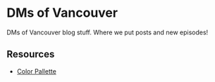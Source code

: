 # DMs of Vancouver

DMs of Vancouver blog stuff. Where we put posts and new episodes!


## Resources

* [Color Pallette](https://coolors.co/eac435-345995-03cea4-ca1551-ff690c)


